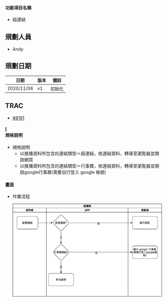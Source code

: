 #### <div id="notification_hyperlink">功能項目名稱</div>
  * 超連結

## <div id="user">規劃人員</div>
  * Andy

## <div id="updatedate">規劃日期</div>
  |日期|版本|備註|
  |---|---|---|
  |2020/11/06|v1|初始化|

## <div id="trac">TRAC</div>
  * [#8191](http://trac.uneec.com/trac/neco/ticket/8191)

#### [<div id="notification_log">規格說明</div>
  * 規格說明
    * 以推播資料所包含的連結類型＝超連結，依連結資料，轉導至瀏覧器並開啟網頁
    * 以推播資料所包含的連結類型＝行事曆，依連結資料，轉導至瀏覧器並開啟google行事曆(需要自行登入 google 帳號)


#### <div id="photo">畫面</div>
  * 作業流程

    ![Notification Hyperlink](./image/workflow_hyperlink.png)
